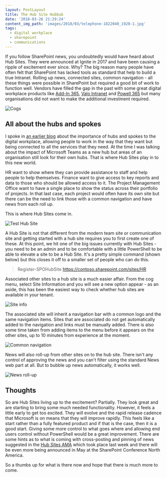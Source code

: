 ```yaml
---
layout: PostLayout
title: The Hub Site Hubbub
date: '2018-03-26 21:29:24'
content_img_path: 'images/2018/03/telephone-1822040_1920-1.jpg'
tags:
  - digital workplace
  - sharepoint
  - communications
---
```


If you follow SharePoint news, you undoubtedly would have heard about Hub Sites. They were announced at Ignite in 2017 and have been causing a ripple of excitement ever since. Why? The big reason many people have often felt that SharePoint has lacked tools as standard that help to build a true Intranet. Rolling up news, connected sites, common navigation - all these things were possible in SharePoint but required a good bit of work to function well. Vendors have filled the gap in the past with some great digital workplace products like [Add-In 365](https://www.addin365.com/), [Valo Intranet](https://www.valointranet.com/) and [Powell 365](https://www.powell-365.com/en/) but many organisations did not want to make the additional investment required.

![Cogs](/images/2017/03/cogs.jpg)

## All about the hubs and spokes

I spoke in [an earlier blog](https://www.mcd79.com/here-is-why-microsoft-teams-is-vital-to-cut-down-a-cacophony-of-collaboration-tools-2/) about the importance of hubs and spokes to the digital workplace, allowing people to work in the way that they want but being connected to all the services that they need. At the time I was talking about the impact of Microsoft Teams as a new hub but areas of an organisation still look for their own hubs. That is where Hub Sites play in to this new world.

HR want to show where they can provide assistance to staff and help people to help themselves. Finance want to give access to key reports and data to those who should be allowed access to it. The Project Management Office want to have a single place to show the status across their portfolio of projects. In that last case, each project would often have its own site but there can be the need to link those with a common navigation and have news from each roll up.

This is where Hub Sites come in.

![Test Hub Site](018/03/Test-Hub-Site-1.PNG)

A Hub Site is not that different from the modern team site or communication site and getting started with a hub site requires you to first create one of these. At this point, we hit one of the big issues currently with Hub Sites - you need to be an admin and to be comfortable with a little PowerShell to be able to elevate a site to be a Hub Site. It's a pretty simple command (shown below) but this closes it off to a smaller set of people who can do this.

> Register-SPOHubSite https://contoso.sharepoint.com/sites/HR

Associated other sites to a hub site is a much easier affair. From the cog menu, select Site Information and you will see a new option appear - as an aside, this has been the easiest way to check whether hub sites are available in your tenant.

![Site info](ite-info.PNG)

The associated site will inherit a navigation bar with a common logo and the same navigation items. Sites that are associated do not get automatically added to the navigation and links must be manually added. There is also some time taken from adding items to the menu before it appears on the other sites, up to 10 minutes from experience at the moment.

![Common navigation](ommon-navigation-1.PNG)

News will also roll-up from other sites on to the hub site. There isn't any control of approving the news and you can't filter using the standard News web part at all. But to bubble up news automatically, it works well.

![News roll-up](-up.PNG)

## Thoughts

So are Hub Sites living up to the excitement? Partially. They look great and are starting to bring some much needed functionality. However, it feels a little early to get too excited. They will evolve and the rapid release cadence that Microsoft is on means that they will improve rapidly. This feels like a start rather than a fully featured product and if that is the case, then it is a good start. Giving some more control to what goes where and allowing end users control without PowerShell would be a great improvement. There are some hints as to what is coming with cross-posting and pinning of news suggested in the [Hub Sites AMA](https://techcommunity.microsoft.com/t5/SharePoint-AMA/bd-p/SharePointAMA) which took place last week and there will be even more being announced in May at the SharePoint Conference North America.

So a thumbs up for what is there now and hope that there is much more to come.
